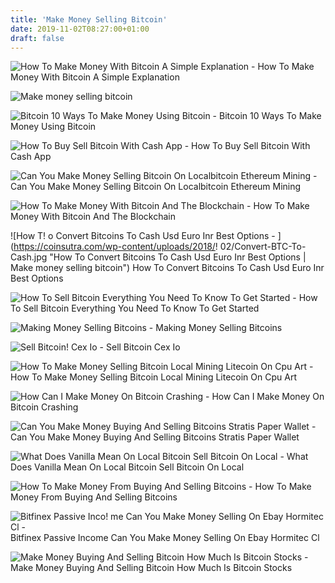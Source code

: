 ```yaml
---
title: 'Make Money Selling Bitcoin'
date: 2019-11-02T08:27:00+01:00
draft: false
---
```


![How To Make Money With Bitcoin A Simple Explanation - ](https://i.ytimg.com/vi/fwSFQswgMQ4/maxresdefault.jpg "How To Make Money With Bitcoin A Simple Explanation | Make money selling bitcoin") How To Make Money With Bitcoin A Simple Explanation

![Make money selling bitcoin](https://i.ytimg.com/vi/Fq4b37qGCwM/maxresdefault.jpg "Make money selling bitcoin") 

![Bitcoin 10 Ways To Make Money Using Bitcoin - ](https://static-2.gumroad.com/res/gumroad/5672610242615/asset_previews/faa612a3a90370e327afaa42be5d7cd4/retina/bitcoin_10waystomakemoney_kindle_v3.jpg "Bitcoin 10 Ways To Make Money Using Bitcoin | Make money selling bitcoin") Bitcoin 10 Ways To Make Money Using Bitcoin

![How To Buy Sell Bitcoin With Cash App - ](https://i.ytimg.com/vi/jhcYRj3sQaQ/maxresdefault.jpg "How To Buy Sell Bitcoin With Cash App | Make money selling bitcoin") How To Buy Sell Bitcoin With Cash App

![Can You Make Money Selling Bitcoin On Localbitcoin Ethereum Mining - ](https://d1ic4altzx8ueg.cloudfront.net/finder-us/wp-uploads/2017/03/localbitcoins-screenshot.png "Can You Make Money Selling Bitcoin On Localbitcoin Ethereum Mining | Make money selling bitcoin") Can You Make Money Selling Bitcoin On Localbitcoin Ethereum Mining

![How To Make Money With Bitcoin And The Blockchain - ](https://i.ytimg.com/vi/y1zVUMSwJ0o/maxresdefault.jpg "How To Make Money With Bitcoin And The Blockchain | Make money selling bitcoin") How To Make Money With Bitcoin And The Blockchain

![How T!   o Convert Bitcoins To Cash Usd Euro Inr Best Options - ](https://coinsutra.com/wp-content/uploads/2018/!   02/Convert-BTC-To-Cash.jpg "How To Convert Bitcoins To Cash Usd Euro Inr Best Options | Make money selling bitcoin") How To Convert Bitcoins To Cash Usd Euro Inr Best Options

![How To Sell Bitcoin Everything You Need To Know To Get Started - ](https://icdn2.digitaltrends.com/image/bitcoin-12-375x375.jpg?ver=1.jpg "How To Sell Bitcoin Everything You Need To Know To Get Started | Make money selling bitcoin") How To Sell Bitcoin Everything You Need To Know To Get Started

![Making Money Selling Bitcoins - ](https://boutthatbitcoin.com/wp-content/uploads/2016/09/xcoins-lending-672x372.png "Making Money Selling Bitcoins | Make money selling bitcoin") Making Money Selling Bitcoins

![Sell Bitcoin!    Cex Io - ](https://cex.io/promo/img/withdraw2.gif "Sell Bitcoin Cex Io | Make money selling bitcoin") Sell Bitcoin Cex Io

![How To Make Money Selling Bitcoin Local Mining Litecoin On Cpu Art - ](https://i.ytimg.com/vi/S2FWC8LOgZI/maxresdefault.jpg "How To Make Money Selling Bitcoin Local Mining Litecoin On Cpu Art | Make money selling bitcoin") How To Make Money Selling Bitcoin Local Mining Litecoin On Cpu Art

![How Can I Make Money On Bitcoin Crashing - ](https://baseberry.com/wp-content/uploads/2017/12/Bitcoin-Fall1-1024x538.jpg "How Can I Make Money On Bitcoin Crashing | Make money selling bitcoin") How Can I Make Money On Bitcoin Crashing

![Can You Make Money Buying And Selling Bitcoins Stratis Paper Wallet - ](https://buyingstratis.com/images/stratis-3.jpg "Can You Make Money Buying!    And Selling Bitcoins Stratis Paper Wallet | Make money selling bitcoin!   ") Can You Make Money Buying And Selling Bitcoins Stratis Paper Wallet

![What Does Vanilla Mean On Local Bitcoin Sell Bitcoin On Local - ](https://www.deepwebsiteslinks.com/wp-content/uploads/2017/06/how-to-buy-bitcoins-with-cash-2.png "What Does Vanilla Mean On Local Bitcoin Sell Bitcoin On Local | Make money selling bitcoin") What Does Vanilla Mean On Local Bitcoin Sell Bitcoin On Local

![How To Make Money From Buying And Selling Bitcoins - ](https://i1.wp.com/nigerianfinder.com/wp-content/uploads/2019/01/BitcoinMake-Money.jpg?resize=480%2C360&ssl=1 "How To Make Money From Buying And Selling Bitcoins | Make money selling bitcoin") How To Make Money From Buying And Selling Bitcoins

![Bitfinex Passive Inco!   me Can You Make Money Selling On Ebay Hormitec Cl - ](https://i.ytimg.com/vi/JHa3U-8q89Q/maxresdefault.jpg "Bitfinex Passive Income Can You Make Money Selling On Ebay Hormitec Cl | Make money selling bitcoin") Bitfinex Passive Income Can You Make Money Selling On Ebay Hormitec Cl

![Make Money Buying And Selling Bitcoin How Much Is Bitcoin Stocks - ](https://i.pinimg.com/736x/eb/5b/08/eb5b08f77d93ab4804a6d13ddf502aa6.jpg "Make Money Buying And Selling Bitcoin How Much Is Bitcoin Stocks | Make money selling bitcoin") Make Money Buying And Selling Bitcoin How Much Is Bitcoin Stocks